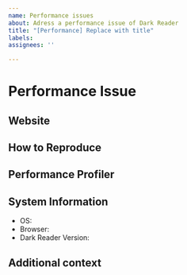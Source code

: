 ```yaml
---
name: Performance issues
about: Adress a performance issue of Dark Reader
title: "[Performance] Replace with title"
labels:
assignees: ''

---
```


<!-- 
  ⚠⚠ Do not delete this issue template! ⚠⚠ 
  Issues that do not use the issue template/don't fill out the essential information are likely to be ignored and closed. 
-->

<!--
  Thank you for taking the time to a performance issue.
  Please make sure there is no existing issue about this issue.
  And make sure it's a actually performance issue, e.g. a extra 1 second to loading the website isn't a performance issue.
-->

# Performance Issue

## Website
<!-- If applicable, the link of the website where the performance issue is noticed. -->

## How to Reproduce
<!-- We need to know how you encountered the bug to properly troubleshoot the issue. -->
<!--
  An example of this is:
    - Go to '...'
    - Click on '...'
    - Notice spikes in CPU Usage
-->

## Performance Profiler
<!-- A link to either profile.zip *Chromium only* or a firefox profiler *Firefox only*. -->

## System Information
<!--
  Please add a version of the browser you are using. 
  If you don't know how to get your browser/Dark Reader version please search it up online.
-->

- OS: <!-- [e.g. Windows, MacOS, Linux] -->
- Browser: <!-- [e.g. Chrome 84, Safari 13] -->
- Dark Reader Version: <!-- [e.g. 4.9.26] -->

<!--
  Do you have this performance issue with Dark Reader disabled?
  Does it happen in other browsers?
  Do you have hardware acceleration enabled?
-->

## Additional context
<!-- Add any other context or screenshots about the feature request here. -->
